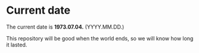 # Current date

The current date is **1973.07.04.** (YYYY.MM.DD.)

This repository will be good when the world ends, so we will know how long it lasted.